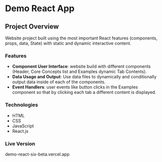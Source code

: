 # Demo React App

## Project Overview

Website project built using the most important React features (components, props, data, State) with static and dynamic interactive content.

### Features

 - **Component User Interface**: website build with different components (Header, Core Concepts list and Examples dynamic Tab Contents).
 - **Data Usage and Output**: Use data files to dynamically and conditionally output data inside of each of the components.
 - **Event Handlers**: user events like button clicks in the Examples component so that by clicking each tab a different content is displayed.

### Technologies

- HTML
- CSS
- JavaScript
- React.js

### Live Version

demo-react-six-beta.vercel.app

